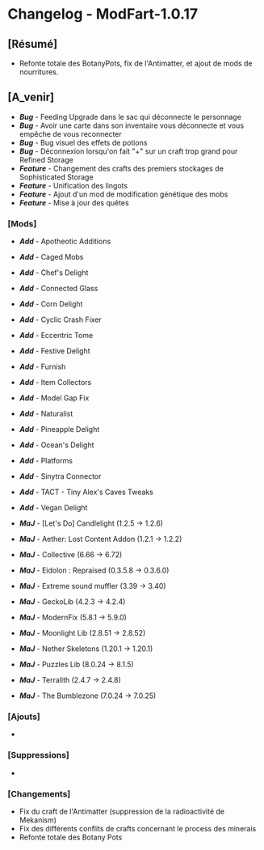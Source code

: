 # Changelog - ModFart-1.0.17

## [Résumé]

- Refonte totale des BotanyPots, fix de l'Antimatter, et ajout de mods de nourritures.

## [A_venir]

- **_Bug_** - Feeding Upgrade dans le sac qui déconnecte le personnage
- **_Bug_** - Avoir une carte dans son inventaire vous déconnecte et vous empêche de vous reconnecter
- **_Bug_** - Bug visuel des effets de potions
- **_Bug_** - Déconnexion lorsqu'on fait "+" sur un craft trop grand pour Refined Storage
- **_Feature_** - Changement des crafts des premiers stockages de Sophisticated Storage
- **_Feature_** - Unification des lingots
- **_Feature_** - Ajout d'un mod de modification génétique des mobs
- **_Feature_** - Mise à jour des quêtes

### [Mods]

- **_Add_** - Apotheotic Additions
- **_Add_** - Caged Mobs
- **_Add_** - Chef's Delight
- **_Add_** - Connected Glass
- **_Add_** - Corn Delight
- **_Add_** - Cyclic Crash Fixer
- **_Add_** - Eccentric Tome
- **_Add_** - Festive Delight
- **_Add_** - Furnish
- **_Add_** - Item Collectors
- **_Add_** - Model Gap Fix
- **_Add_** - Naturalist
- **_Add_** - Pineapple Delight
- **_Add_** - Ocean's Delight
- **_Add_** - Platforms
- **_Add_** - Sinytra Connector
- **_Add_** - TACT - Tiny Alex's Caves Tweaks
- **_Add_** - Vegan Delight

- **_MaJ_** - [Let's Do] Candlelight (1.2.5 -> 1.2.6)
- **_MaJ_** - Aether: Lost Content Addon (1.2.1 -> 1.2.2)
- **_MaJ_** - Collective (6.66 -> 6.72)
- **_MaJ_** - Eidolon : Repraised (0.3.5.8 -> 0.3.6.0)
- **_MaJ_** - Extreme sound muffler (3.39 -> 3.40)
- **_MaJ_** - GeckoLib (4.2.3 -> 4.2.4)
- **_MaJ_** - ModernFix (5.8.1 -> 5.9.0)
- **_MaJ_** - Moonlight Lib (2.8.51 -> 2.8.52)
- **_MaJ_** - Nether Skeletons (1.20.1 -> 1.20.1)
- **_MaJ_** - Puzzles Lib (8.0.24 -> 8.1.5)
- **_MaJ_** - Terralith (2.4.7 -> 2.4.8)
- **_MaJ_** - The Bumblezone (7.0.24 -> 7.0.25)

### [Ajouts]

-

### [Suppressions]

-

### [Changements]

- Fix du craft de l'Antimatter (suppression de la radioactivité de Mekanism)
- Fix des différents conflits de crafts concernant le process des minerais
- Refonte totale des Botany Pots
